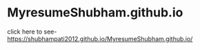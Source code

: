 # MyresumeShubham.github.io
click here to see- https://shubhampati2012.github.io/MyresumeShubham.github.io/
